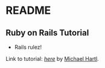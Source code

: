 # README
## Ruby on Rails Tutorial

* Rails rulez!

Link to tutorial: [*here*](http://railstutorial.org)
by [Michael Hartl](http://michaelhartl.com/).
